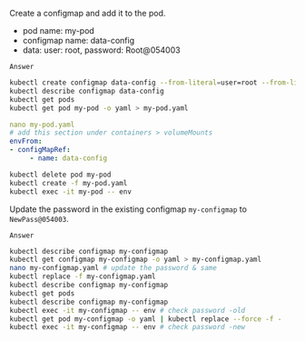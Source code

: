 Create a configmap and add it to the pod.
- pod name: my-pod
- configmap name: data-config
- data: user: root, password: Root@054003

`Answer`
```bash
kubectl create configmap data-config --from-literal=user=root --from-literal=password=Root@054003
kubectl describe configmap data-config
kubectl get pods
kubectl get pod my-pod -o yaml > my-pod.yaml
```
```yaml
nano my-pod.yaml
# add this section under containers > volumeMounts
envFrom:
- configMapRef:
     - name: data-config
```
```bash
kubectl delete pod my-pod
kubectl create -f my-pod.yaml
kubectl exec -it my-pod -- env
```

Update the password in the existing configmap `my-configmap` to `NewPass@054003`.

`Answer`
```bash
kubectl describe configmap my-configmap
kubectl get configmap my-configmap -o yaml > my-configmap.yaml
nano my-configmap.yaml # update the password & same
kubectl replace -f my-configmap.yaml
kubectl describe configmap my-configmap
kubectl get pods
kubectl describe configmap my-configmap
kubectl exec -it my-configmap -- env # check password -old
kubectl get pod my-configmap -o yaml | kubectl replace --force -f -
kubectl exec -it my-configmap -- env # check password -new
```